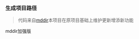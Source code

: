### 生成项目路径
> 代码来自<a href="https://github.com/JohnByrneRepo/mddir">mddir</a>本项目在原项目基础上维护更新增添新功能

mddir加强版
